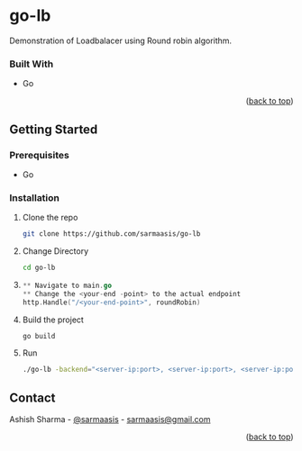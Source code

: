 # go-lb
Demonstration of Loadbalacer using Round robin algorithm.



### Built With

* Go

<p align="right">(<a href="#readme-top">back to top</a>)</p>

<!-- GETTING STARTED -->
## Getting Started

### Prerequisites

* Go

### Installation

1. Clone the repo
   ```sh
   git clone https://github.com/sarmaasis/go-lb
   ```
2. Change Directory
   ```sh
   cd go-lb
   ```
3.
    ```go
    ** Navigate to main.go
    ** Change the <your-end -point> to the actual endpoint 
    http.Handle("/<your-end-point>", roundRobin) 
    ```
4. Build the project
   ```sh
   go build 
   ```
5. Run
   ```sh
   ./go-lb -backend="<server-ip:port>, <server-ip:port>, <server-ip:port>"
   ```


<!-- CONTACT -->
## Contact

Ashish Sharma - [@sarmaasis](https://linkedin.com/in/sarmaasis) - sarmaasis@gmail.com

<p align="right">(<a href="#readme-top">back to top</a>)</p>




